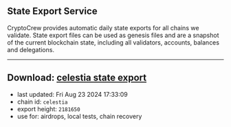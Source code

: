 ## State Export Service
CryptoCrew provides automatic daily state exports for all chains we validate. State export files can be used as genesis files and are a snapshot of the current blockchain state, including all validators, accounts, balances and delegations.

---
**Download: [celestia state export](https://dl-eu2.ccvalidators.com/SERVICE/celestia/celestia_export_2181650.json)**
---

- last updated: Fri Aug 23 2024 17:33:09
- chain id: `celestia`
- export height: `2181650`
- use for: airdrops, local tests, chain recovery
